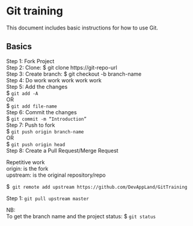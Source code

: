 # Git training
This document includes basic instructions for how to use Git.

## Basics

Step 1: Fork Project <br>
Step 2: Clone: $ git clone https://git-repo-url<br>
Step 3: Create branch: $ git checkout -b branch-name<br>
Step 4: Do work work work work work<br>
Step 5: Add the changes<br>
                $ `git add -A` <br>
                            OR<br>
                $ `git add file-name`<br>
Step 6: Commit the changes<br>
                $ `git commit -m “Introduction”`<br>
Step 7: Push to fork<br>
                $ `git push origin branch-name`<br>
                            OR<br>
                $ `git push origin head`<br>
Step 8: Create a Pull Request/Merge Request<br>

Repetitive work<br>
origin: is the fork<br>
upstream: is the original repository/repo<br>

$` git remote add upstream https://github.com/DevAppLand/GitTraining`<br>

Step 1: `git pull upstream master`<br>




NB:<br>
To get the branch name and the project status: $ `git status`
